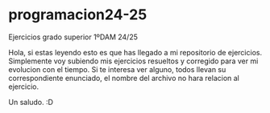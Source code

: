 # programacion24-25
Ejercicios grado superior 1ºDAM 24/25

Hola, si estas leyendo esto es que has llegado a mi repositorio de ejercicios.
Simplemente voy subiendo mis ejercicios resueltos y corregido para ver mi evolucion con el tiempo.
Si te interesa ver alguno, todos llevan su correspondiente enunciado, el nombre del archivo no hara relacion al ejercicio.

Un saludo. :D
